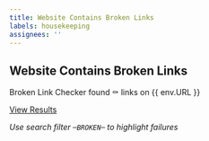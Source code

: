 ```yaml
---
title: Website Contains Broken Links
labels: housekeeping
assignees: ''
---
```


## Website Contains Broken Links

Broken Link Checker found :coffin: links on {{ env.URL }}

[View Results](https://github.com/HarshalRathore/Hello-World/runs/3708007792?check_suite_focus=true)

_Use search filter `─BROKEN─` to highlight failures_
